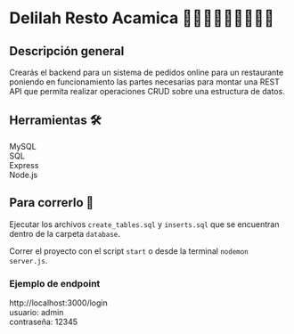 # Delilah Resto Acamica 🍱🍕🍔🍟🌭🥗🥟🍣🍜

## Descripción general

Crearás el backend para un sistema de pedidos online para un restaurante poniendo en funcionamiento las partes necesarias para montar una REST API que permita realizar operaciones CRUD sobre una estructura de datos.

## Herramientas 🛠

MySQL <br/>
SQL <br/>
Express <br/>
Node.js <br/>

## Para correrlo 🚀

Ejecutar los archivos `create_tables.sql` y `inserts.sql` que se encuentran dentro de la carpeta `database`.

Correr el proyecto con el script `start` o desde la terminal `nodemon server.js`.

### Ejemplo de endpoint

http://localhost:3000/login <br/>
usuario: admin <br/>
contraseña: 12345 <br/>
